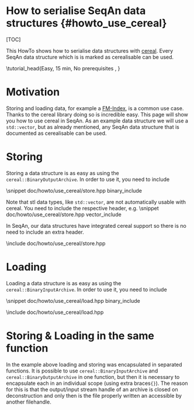 # How to serialise SeqAn data structures {#howto_use_cereal}

<!-- SPDX-FileCopyrightText: 2006-2025 Knut Reinert & Freie Universität Berlin
     SPDX-FileCopyrightText: 2016-2025 Knut Reinert & MPI für molekulare Genetik
     SPDX-License-Identifier: CC-BY-4.0
-->

[TOC]

This HowTo shows how to serialise data structures with [cereal](https://uscilab.github.io/cereal/). Every SeqAn data
structure which is is marked as cerealisable can be used.

\tutorial_head{Easy, 15 min, No prerequisites , }

# Motivation

Storing and loading data, for example a [FM-Index](https://en.wikipedia.org/wiki/FM-index), is a common use case. Thanks
 to the cereal library doing so is incredible easy.  This page will show you how to use cereal in SeqAn. As an example
data structure we will use a `std::vector`, but as already mentioned, any SeqAn data structure that is documented
as cerealisable can be used.

# Storing

Storing a data structure is as easy as using the `cereal::BinaryOutputArchive`.
In order to use it, you need to include

\snippet doc/howto/use_cereal/store.hpp binary_include

Note that stl data types, like `std::vector`, are not automatically usable with cereal. You need to include the
respective header, e.g.
\snippet doc/howto/use_cereal/store.hpp vector_include

In SeqAn, our data structures have integrated cereal support so there is no need to include an extra header.

\include doc/howto/use_cereal/store.hpp

# Loading

Loading a data structure is as easy as using the `cereal::BinaryInputArchive`.
In order to use it, you need to include

\snippet doc/howto/use_cereal/load.hpp binary_include


\include doc/howto/use_cereal/load.hpp

# Storing & Loading in the same function

In the example above loading and storing was encapsulated in separated functions. It is possible to use
`cereal::BinaryInputArchive` and `cereal::BinaryOutputArchive` in one function, but then it is necessary to encapsulate
each in an individual scope (using extra braces`{}`). The reason for this is that the output/input stream handle of an
archive is closed on deconstruction and only then is the file properly written an accessible by another filehandle.
